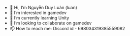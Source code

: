 - 👋 Hi, I’m Nguyễn Duy Luân (luan)
- 👀 I’m interested in gamedev
- 🌱 I’m currently learning Unity
- 💞️ I’m looking to collaborate on gamedev
- 📫 How to reach me: Discord id - 698034319385559082

<!---
crackhead314/crackhead314 is a ✨ special ✨ repository because its `README.md` (this file) appears on your GitHub profile.
You can click the Preview link to take a look at your changes.
--->
